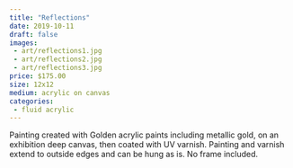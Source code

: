 ```yaml
---
title: "Reflections"
date: 2019-10-11
draft: false
images:
 - art/reflections1.jpg
 - art/reflections2.jpg
 - art/reflections3.jpg
price: $175.00
size: 12x12
medium: acrylic on canvas
categories:
 - fluid acrylic
---
```


Painting created with Golden acrylic paints including metallic gold, on an exhibition deep canvas, then coated with UV varnish. Painting and varnish extend to outside edges and can be hung as is. No frame included.
